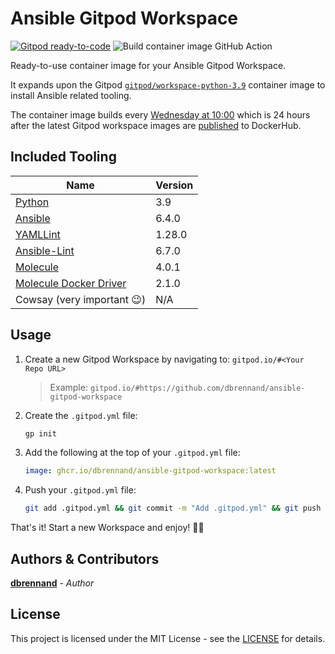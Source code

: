 # Ansible Gitpod Workspace

[![Gitpod ready-to-code](https://img.shields.io/badge/Gitpod-ready--to--code-908a85?logo=gitpod)](https://gitpod.io/#https://github.com/dbrennand/ansible-gitpod-workspace)
![Build container image GitHub Action](https://github.com/dbrennand/ansible-gitpod-workspace/actions/workflows/container.yml/badge.svg)

Ready-to-use container image for your Ansible Gitpod Workspace.

It expands upon the Gitpod [`gitpod/workspace-python-3.9`](https://github.com/gitpod-io/workspace-images/blob/main/chunks/lang-python/Dockerfile) container image to install Ansible related tooling.

The container image builds every [Wednesday at 10:00](.github/workflows/container.yml#L9) which is 24 hours after the latest Gitpod workspace images are [published](https://github.com/gitpod-io/workspace-images/blob/main/.github/workflows/dockerhub-release.yml#L6) to DockerHub.

## Included Tooling

| Name                                                                                            | Version |
| ----------------------------------------------------------------------------------------------- | ------- |
| [Python](https://github.com/gitpod-io/workspace-images/blob/main/chunks/lang-python/Dockerfile) | 3.9     |
| [Ansible](https://github.com/ansible/ansible)                                                   | 6.4.0   |
| [YAMLLint](https://github.com/adrienverge/yamllint)                                             | 1.28.0  |
| [Ansible-Lint](https://github.com/ansible/ansible-lint)                                         | 6.7.0   |
| [Molecule](https://github.com/ansible-community/molecule)                                       | 4.0.1   |
| [Molecule Docker Driver](https://github.com/ansible-community/molecule-docker)                  | 2.1.0   |
| Cowsay (very important 😉)                                                                       | N/A     |

## Usage

1. Create a new Gitpod Workspace by navigating to: `gitpod.io/#<Your Repo URL>`

    > Example: `gitpod.io/#https://github.com/dbrennand/ansible-gitpod-workspace`

2. Create the `.gitpod.yml` file:

    ```bash
    gp init
    ```

3. Add the following at the top of your `.gitpod.yml` file:

    ```yaml
    image: ghcr.io/dbrennand/ansible-gitpod-workspace:latest
    ```

4. Push your `.gitpod.yml` file:

    ```bash
    git add .gitpod.yml && git commit -m "Add .gitpod.yml" && git push
    ```

That's it! Start a new Workspace and enjoy! 🚀✨

## Authors & Contributors

[**dbrennand**](https://github.com/dbrennand) - *Author*

## License

This project is licensed under the MIT License - see the [LICENSE](LICENSE) for details.
